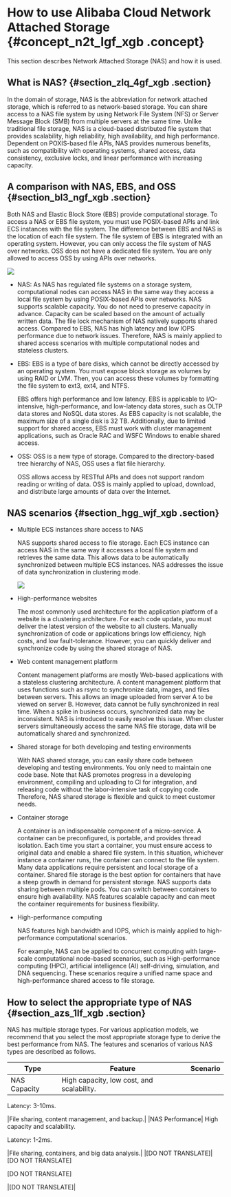 # How to use Alibaba Cloud Network Attached Storage {#concept_n2t_lgf_xgb .concept}

This section describes Network Attached Storage \(NAS\) and how it is used.

## What is NAS? {#section_zlq_4gf_xgb .section}

In the domain of storage, NAS is the abbreviation for network attached storage, which is referred to as network-based storage. You can share access to a NAS file system by using Network File System \(NFS\) or Server Message Block \(SMB\) from multiple servers at the same time. Unlike traditional file storage, NAS is a cloud-based distributed file system that provides scalability, high reliability, high availability, and high performance. Dependent on POXIS-based file APIs, NAS provides numerous benefits, such as compatibility with operating systems, shared access, data consistency, exclusive locks, and linear performance with increasing capacity.

## A comparison with NAS, EBS, and OSS {#section_bl3_ngf_xgb .section}

Both NAS and Elastic Block Store \(EBS\) provide computational storage. To access a NAS or EBS file system, you must use POSIX-based APIs and link ECS instances with the file system. The difference between EBS and NAS is the location of each file system. The file system of EBS is integrated with an operating system. However, you can only access the file system of NAS over networks. OSS does not have a dedicated file system. You are only allowed to access OSS by using APIs over networks.

![](http://static-aliyun-doc.oss-cn-hangzhou.aliyuncs.com/assets/img/131419/155365948339576_en-US.png)

-   NAS: As NAS has regulated file systems on a storage system, computational nodes can access NAS in the same way they access a local file system by using POSIX-based APIs over networks. NAS supports scalable capacity. You do not need to preserve capacity in advance. Capacity can be scaled based on the amount of actually written data. The file lock mechanism of NAS natively supports shared access. Compared to EBS, NAS has high latency and low IOPS performance due to network issues. Therefore, NAS is mainly applied to shared access scenarios with multiple computational nodes and stateless clusters.
-   EBS: EBS is a type of bare disks, which cannot be directly accessed by an operating system. You must expose block storage as volumes by using RAID or LVM. Then, you can access these volumes by formatting the file system to ext3, ext4, and NTFS.

    EBS offers high performance and low latency. EBS is applicable to I/O-intensive, high-performance, and low-latency data stores, such as OLTP data stores and NoSQL data stores. As EBS capacity is not scalable, the maximum size of a single disk is 32 TB. Additionally, due to limited support for shared access, EBS must work with cluster management applications, such as Oracle RAC and WSFC Windows to enable shared access.

-   OSS: OSS is a new type of storage. Compared to the directory-based tree hierarchy of NAS, OSS uses a flat file hierarchy.

    OSS allows access by RESTful APIs and does not support random reading or writing of data. OSS is mainly applied to upload, download, and distribute large amounts of data over the Internet.


## NAS scenarios {#section_hgg_wjf_xgb .section}

-   Multiple ECS instances share access to NAS

    NAS supports shared access to file storage. Each ECS instance can access NAS in the same way it accesses a local file system and retrieves the same data. This allows data to be automatically synchronized between multiple ECS instances. NAS addresses the issue of data synchronization in clustering mode.

    ![](http://static-aliyun-doc.oss-cn-hangzhou.aliyuncs.com/assets/img/131419/155365948339577_en-US.png)

-   High-performance websites

    The most commonly used architecture for the application platform of a website is a clustering architecture. For each code update, you must deliver the latest version of the website to all clusters. Manually synchronization of code or applications brings low efficiency, high costs, and low fault-tolerance. However, you can quickly deliver and synchronize code by using the shared storage of NAS.

-   Web content management platform

    Content management platforms are mostly Web-based applications with a stateless clustering architecture. A content management platform that uses functions such as rsync to synchronize data, images, and files between servers. This allows an image uploaded from server A to be viewed on server B. However, data cannot be fully synchronized in real time. When a spike in business occurs, synchronized data may be inconsistent. NAS is introduced to easily resolve this issue. When cluster servers simultaneously access the same NAS file storage, data will be automatically shared and synchronized.

-   Shared storage for both developing and testing environments

    With NAS shared storage, you can easily share code between developing and testing environments. You only need to maintain one code base. Note that NAS promotes progress in a developing environment, compiling and uploading to CI for integration, and releasing code without the labor-intensive task of copying code. Therefore, NAS shared storage is flexible and quick to meet customer needs.

-   Container storage

    A container is an indispensable component of a micro-service. A container can be preconfigured, is portable, and provides thread isolation. Each time you start a container, you must ensure access to original data and enable a shared file system. In this situation, whichever instance a container runs, the container can connect to the file system. Many data applications require persistent and local storage of a container. Shared file storage is the best option for containers that have a steep growth in demand for persistent storage. NAS supports data sharing between multiple pods. You can switch between containers to ensure high availability. NAS features scalable capacity and can meet the container requirements for business flexibility.

-   High-performance computing

    NAS features high bandwidth and IOPS, which is mainly applied to high-performance computational scenarios.

    For example, NAS can be applied to concurrent computing with large-scale computational node-based scenarios, such as High-performance computing \(HPC\), artificial intelligence \(AI\) self-driving, simulation, and DNA sequencing. These scenarios require a unified name space and high-performance shared access to file storage.


## How to select the appropriate type of NAS {#section_azs_1lf_xgb .section}

NAS has multiple storage types. For various application models, we recommend that you select the most appropriate storage type to derive the best performance from NAS. The features and scenarios of various NAS types are described as follows.

|Type|Feature|Scenario|
|----|-------|--------|
|NAS Capacity| High capacity, low cost, and scalability.

 Latency: 3-10ms.

 |File sharing, content management, and backup.|
|NAS Performance| High capacity and scalability.

 Latency: 1-2ms.

 |File sharing, containers, and big data analysis.|
|\[DO NOT TRANSLATE\]| \[DO NOT TRANSLATE\]

 \[DO NOT TRANSLATE\]

 |\[DO NOT TRANSLATE\]|

